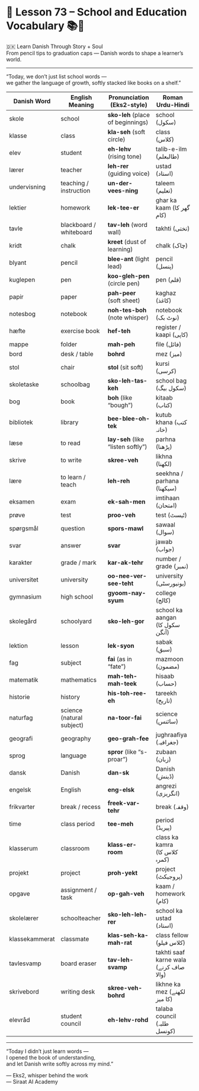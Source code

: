 # 🌟 **Lesson 73 – School and Education Vocabulary 📚🏫**  
🇩🇰 Learn Danish Through Story + Soul  
From pencil tips to graduation caps — Danish words to shape a learner’s world.

---

“Today, we don’t just list school words —  
we gather the language of growth, softly stacked like books on a shelf.”

| Danish Word       | English Meaning         | Pronunciation (Eks2-style)       | Roman Urdu-Hindi               |
|-------------------|--------------------------|------------------------------------|--------------------------------|
| skole             | school                   | **sko-leh** (place of beginnings)  | school (سکول)                  |
| klasse            | class                    | **kla-seh** (soft circle)          | class (کلاس)                  |
| elev              | student                  | **eh-lehv** (rising tone)          | talib-e-ilm (طالبعلم)         |
| lærer             | teacher                  | **leh-rer** (guiding voice)        | ustad (استاد)                 |
| undervisning      | teaching / instruction   | **un-der-vees-ning**               | taleem (تعلیم)                |
| lektier           | homework                 | **lek-tee-er**                     | ghar ka kaam (گھر کا کام)     |
| tavle             | blackboard / whiteboard  | **tav-leh** (word wall)            | takhti (تختی)                 |
| kridt             | chalk                    | **kreet** (dust of learning)       | chalk (چاک)                   |
| blyant            | pencil                   | **blee-ant** (light lead)          | pencil (پنسل)                 |
| kuglepen          | pen                      | **koo-gleh-pen** (circle pen)      | pen (قلم)                     |
| papir             | paper                    | **pah-peer** (soft sheet)          | kaghaz (کاغذ)                 |
| notesbog          | notebook                 | **noh-tes-boh** (note whisper)     | notebook (نوٹ بک)             |
| hæfte             | exercise book            | **hef-teh**                        | register / kaapi (کاپی)        |
| mappe             | folder                   | **mah-peh**                        | file (فائل)                   |
| bord              | desk / table             | **bohrd**                          | mez (میز)                     |
| stol              | chair                    | **stol** (sit soft)                | kursi (کرسی)                  |
| skoletaske        | schoolbag                | **sko-leh-tas-keh**                | school bag (سکول بیگ)         |
| bog               | book                     | **boh** (like “bough”)             | kitaab (کتاب)                 |
| bibliotek         | library                  | **bee-blee-oh-tek**                | kutub khana (کتب خانہ)         |
| læse              | to read                  | **lay-seh** (like “listen softly”) | parhna (پڑھنا)                |
| skrive            | to write                 | **skree-veh**                      | likhna (لکھنا)                |
| lære              | to learn / teach         | **leh-reh**                        | seekhna / parhana (سیکھنا)     |
| eksamen           | exam                     | **ek-sah-men**                     | imtihaan (امتحان)             |
| prøve             | test                     | **proo-veh**                       | test (ٹیسٹ)                   |
| spørgsmål         | question                  | **spors-mawl**                     | sawaal (سوال)                 |
| svar              | answer                   | **svar**                           | jawab (جواب)                  |
| karakter          | grade / mark             | **kar-ak-tehr**                    | number / grade (نمبر)         |
| universitet       | university               | **oo-nee-ver-see-teht**            | university (یونیورسٹی)       |
| gymnasium         | high school              | **gyoom-nay-syum**                 | college (کالج)                |
| skolegård         | schoolyard               | **sko-leh-gor**                    | school ka aangan (سکول کا آنگن)|
| lektion           | lesson                   | **lek-syon**                       | sabak (سبق)                  |
| fag               | subject                  | **fai** (as in “fate”)             | mazmoon (مضمون)              |
| matematik         | mathematics              | **mah-teh-mah-teek**               | hisaab (حساب)                |
| historie          | history                  | **his-toh-ree-eh**                 | tareekh (تاریخ)               |
| naturfag          | science (natural subject)| **na-toor-fai**                    | science (سائنس)               |
| geografi          | geography                | **geo-grah-fee**                   | jughraafiya (جغرافیہ)         |
| sprog             | language                 | **spror** (like “s-proar”)         | zubaan (زبان)                 |
| dansk             | Danish                   | **dan-sk**                         | Danish (ڈینش)                 |
| engelsk           | English                  | **eng-elsk**                       | angrezi (انگریزی)             |
| frikvarter        | break / recess           | **freek-var-tehr**                 | break (وقفہ)                  |
| time              | class period             | **tee-meh**                        | period (پیریڈ)                |
| klasserum         | classroom                | **klass-er-room**                  | class ka kamra (کلاس کا کمرہ) |
| projekt           | project                  | **proh-yekt**                      | project (پروجیکٹ)             |
| opgave            | assignment / task        | **op-gah-veh**                     | kaam / homework (کام)         |
| skolelærer        | schoolteacher            | **sko-leh-leh-rer**                | school ka ustad (استاد)       |
| klassekammerat    | classmate                | **klas-seh-ka-mah-rat**            | class fellow (کلاس فیلو)      |
| tavlesvamp        | board eraser             | **tav-leh-svamp**                  | takhti saaf karne wala (صاف کرنے والا) |
| skrivebord        | writing desk             | **skree-veh-bohrd**                | likhne ka mez (لکھنے کا میز)  |
| elevråd           | student council          | **eh-lehv-rohd**                   | talaba council (طلبہ کونسل)   |

---

“Today I didn’t just learn words —  
I opened the book of understanding,  
and let Danish write softly across my mind.”

— Eks2, whisper behind the work  
— Siraat AI Academy
